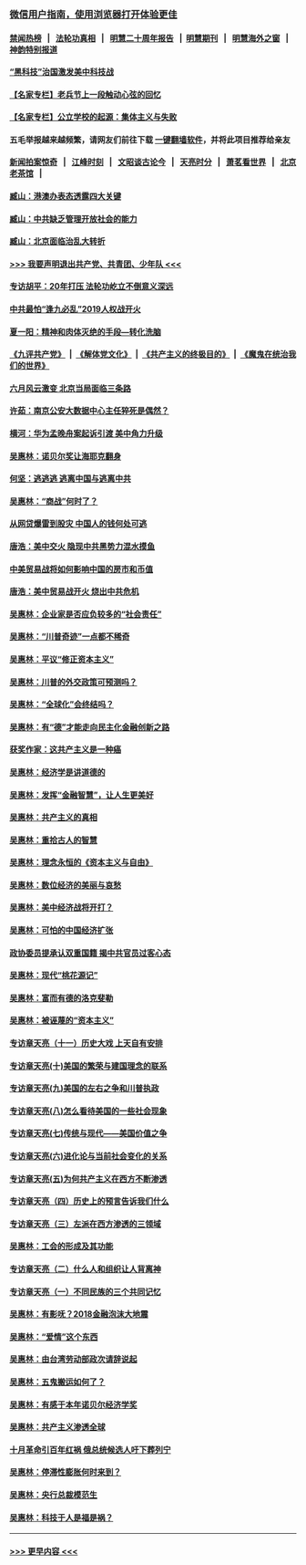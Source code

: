 ### [微信用户指南，使用浏览器打开体验更佳](https://github.com/gfw-breaker/banned-news1/blob/master/indexes/wechat-guide.md?t=0)
#### [禁闻热榜](热点新闻.md?t=0)  &nbsp;&nbsp;|&nbsp;&nbsp; [法轮功真相](https://github.com/gfw-breaker/truth/blob/master/README.md?t=0) &nbsp;&nbsp;|&nbsp;&nbsp; [明慧二十周年报告](https://github.com/gfw-breaker/mh-reports/blob/master/README.md?t=0) &nbsp;&nbsp;|&nbsp;&nbsp;[明慧期刊](https://github.com/gfw-breaker/mh-qikan) &nbsp;&nbsp;|&nbsp;&nbsp; [明慧海外之窗](https://github.com/gfw-breaker/mh-news/blob/master/README.md?t=0) &nbsp;&nbsp;|&nbsp;&nbsp; [神韵特别报道](https://github.com/gfw-breaker/mh-news/blob/master/shenyun.md?t=0)
#### [“黑科技”治国激发美中科技战](../pages/nsc423/n11638056.md?t=02081622) 
#### [【名家专栏】老兵节上一段触动心弦的回忆](../pages/nsc423/n11646016.md?t=02081622) 
#### [【名家专栏】公立学校的起源：集体主义与失败](../pages/nsc423/n11601833.md?t=02081622) 
#### 五毛举报越来越频繁，请网友们前往下载 [一键翻墙软件](https://github.com/gfw-breaker/ssr-accounts)，并将此项目推荐给亲友
#### [新闻拍案惊奇](https://github.com/gfw-breaker/banned-news1/blob/master/pages/link4.md) &nbsp;&nbsp;|&nbsp;&nbsp; [江峰时刻](https://github.com/gfw-breaker/banned-news1/blob/master/pages/link4.md) &nbsp;&nbsp;|&nbsp;&nbsp; [文昭谈古论今](https://github.com/gfw-breaker/banned-news1/blob/master/pages/link4.md) &nbsp;&nbsp;|&nbsp;&nbsp; [天亮时分](https://github.com/gfw-breaker/banned-news1/blob/master/pages/link4.md) &nbsp;&nbsp;|&nbsp;&nbsp; [萧茗看世界](https://github.com/gfw-breaker/banned-news1/blob/master/pages/link4.md) &nbsp;&nbsp;|&nbsp;&nbsp; [北京老茶馆](https://github.com/gfw-breaker/banned-news1/blob/master/pages/link4.md) &nbsp;&nbsp;|&nbsp;&nbsp; 
#### [臧山：港澳办表态透露四大关键](../pages/nsc423/n11421628.md?t=02081622) 
#### [臧山：中共缺乏管理开放社会的能力](../pages/nsc423/n11407457.md?t=02081622) 
#### [臧山：北京面临治乱大转折](../pages/nsc423/n11406895.md?t=02081622) 
#### [>>> 我要声明退出共产党、共青团、少年队 <<<](https://github.com/begood0513/goodnews/blob/master/quit/letter.md) 
#### [专访胡平：20年打压 法轮功屹立不倒意义深远](../pages/nsc423/n11398800.md?t=02081622) 
#### [中共最怕“逢九必乱”2019人权战开火](../pages/nsc423/n11385248.md?t=02081622) 
#### [夏一阳：精神和肉体灭绝的手段—转化洗脑](../pages/nsc423/n11368250.md?t=02081622) 
#### [《九评共产党》](https://github.com/begood0513/9ping.md/blob/master/README.md) &nbsp;|&nbsp; [《解体党文化》](../../../../jtdwh.md/blob/master/README.md)  &nbsp;|&nbsp; [《共产主义的终极目的》](../../../../gczydzjmd.md/blob/master/README.md) &nbsp;|&nbsp; [《魔鬼在统治我们的世界》](../../../../mgztzwmdsj.md/blob/master/README.md) 
#### [六月风云激变 北京当局面临三条路](../pages/nsc423/n11313668.md?t=02081622) 
#### [许茹：南京公安大数据中心主任猝死是偶然？](../pages/nsc423/n11064744.md?t=02081622) 
#### [横河：华为孟晚舟案起诉引渡 美中角力升级](../pages/nsc423/n11027230.md?t=02081622) 
#### [吴惠林：诺贝尔奖让海耶克翻身](../pages/nsc423/n10890049.md?t=02081622) 
#### [何坚：逃逃逃 逃离中国与逃离中共](../pages/nsc423/n10592891.md?t=02081622) 
#### [吴惠林：“商战”何时了？](../pages/nsc423/n10573558.md?t=02081622) 
#### [从网贷爆雷到股灾 中国人的钱何处可逃](../pages/nsc423/n10572800.md?t=02081622) 
#### [唐浩：美中交火 隐现中共黑势力混水摸鱼](../pages/nsc423/n10544040.md?t=02081622) 
#### [中美贸易战将如何影响中国的房市和币值](../pages/nsc423/n10543697.md?t=02081622) 
#### [唐浩：美中贸易战开火 烧出中共危机](../pages/nsc423/n10540126.md?t=02081622) 
#### [吴惠林：企业家是否应负较多的“社会责任”](../pages/nsc423/n10535022.md?t=02081622) 
#### [吴惠林：“川普奇迹”一点都不稀奇](../pages/nsc423/n10512808.md?t=02081622) 
#### [吴惠林：平议“修正资本主义”](../pages/nsc423/n10495724.md?t=02081622) 
#### [吴惠林：川普的外交政策可预测吗？](../pages/nsc423/n10462387.md?t=02081622) 
#### [吴惠林：“全球化”会终结吗？](../pages/nsc423/n10452838.md?t=02081622) 
#### [吴惠林：有“德”才能走向民主化金融创新之路](../pages/nsc423/n10432292.md?t=02081622) 
#### [获奖作家：这共产主义是一种癌](../pages/nsc423/n10431541.md?t=02081622) 
#### [吴惠林：经济学是讲道德的](../pages/nsc423/n10398014.md?t=02081622) 
#### [吴惠林：发挥“金融智慧”，让人生更美好](../pages/nsc423/n10375019.md?t=02081622) 
#### [吴惠林：共产主义的真相](../pages/nsc423/n10351394.md?t=02081622) 
#### [吴惠林：重拾古人的智慧](../pages/nsc423/n10337691.md?t=02081622) 
#### [吴惠林：理念永恒的《资本主义与自由》](../pages/nsc423/n10316274.md?t=02081622) 
#### [吴惠林：数位经济的美丽与哀愁](../pages/nsc423/n10292946.md?t=02081622) 
#### [吴惠林：美中经济战将开打？](../pages/nsc423/n10258825.md?t=02081622) 
#### [吴惠林：可怕的中国经济扩张](../pages/nsc423/n10219147.md?t=02081622) 
#### [政协委员提承认双重国籍 揭中共官员过客心态](../pages/nsc423/n10208809.md?t=02081622) 
#### [吴惠林：现代“桃花源记”](../pages/nsc423/n10185234.md?t=02081622) 
#### [吴惠林：富而有德的洛克斐勒](../pages/nsc423/n10142264.md?t=02081622) 
#### [吴惠林：被诬蔑的“资本主义”](../pages/nsc423/n10124816.md?t=02081622) 
#### [专访章天亮（十一）历史大戏 上天自有安排](../pages/nsc423/n10094905.md?t=02081622) 
#### [专访章天亮(十)美国的繁荣与建国理念的联系](../pages/nsc423/n10094899.md?t=02081622) 
#### [专访章天亮(九)美国的左右之争和川普执政](../pages/nsc423/n10094889.md?t=02081622) 
#### [专访章天亮(八)怎么看待美国的一些社会现象](../pages/nsc423/n10094857.md?t=02081622) 
#### [专访章天亮(七)传统与现代——美国价值之争](../pages/nsc423/n10093140.md?t=02081622) 
#### [专访章天亮(六)进化论与当前社会变化的关系](../pages/nsc423/n10092036.md?t=02081622) 
#### [专访章天亮(五)为何共产主义在西方不断渗透](../pages/nsc423/n10083620.md?t=02081622) 
#### [专访章天亮（四）历史上的预言告诉我们什么](../pages/nsc423/n10083606.md?t=02081622) 
#### [专访章天亮（三）左派在西方渗透的三领域](../pages/nsc423/n10081115.md?t=02081622) 
#### [吴惠林：工会的形成及其功能](../pages/nsc423/n10080633.md?t=02081622) 
#### [专访章天亮（二）什么人和组织让人背离神](../pages/nsc423/n10076637.md?t=02081622) 
#### [专访章天亮（一）不同民族的三个共同记忆](../pages/nsc423/n10074188.md?t=02081622) 
#### [吴惠林：有影呒？2018金融泡沫大地震](../pages/nsc423/n10040534.md?t=02081622) 
#### [吴惠林：“爱情”这个东西](../pages/nsc423/n10019423.md?t=02081622) 
#### [吴惠林：由台湾劳动部政次请辞说起](../pages/nsc423/n9979679.md?t=02081622) 
#### [吴惠林：五鬼搬运如何了？](../pages/nsc423/n9925338.md?t=02081622) 
#### [吴惠林：有感于本年诺贝尔经济学奖](../pages/nsc423/n9871883.md?t=02081622) 
#### [吴惠林：共产主义渗透全球](../pages/nsc423/n9812748.md?t=02081622) 
#### [十月革命引百年红祸 俄总统候选人吁下葬列宁](../pages/nsc423/n9810182.md?t=02081622) 
#### [吴惠林：停滞性膨胀何时来到？](../pages/nsc423/n9764136.md?t=02081622) 
#### [吴惠林：央行总裁模范生](../pages/nsc423/n9728134.md?t=02081622) 
#### [吴惠林：科技于人是福是祸？](../pages/nsc423/n9672982.md?t=02081622) 

----
#### [ >>> 更早内容 <<< ](../indexes/nsc423-earlier.md)
